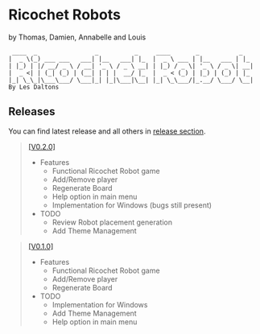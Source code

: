 # Ricochet Robots
by Thomas, Damien, Annabelle and Louis

```
 ____  _                _          _     ____       _           _   
|  _ \(_) ___ ___   ___| |__   ___| |_  |  _ \ ___ | |__   ___ | |_ 
| |_) | |/ __/ _ \ / __| '_ \ / _ \ __| | |_) / _ \| '_ \ / _ \| __|
|  _ <| | (_| (_) | (__| | | |  __/ |_  |  _ < (_) | |_) | (_) | |_ 
|_| \_\_|\___\___/ \___|_| |_|\___|\__| |_| \_\___/|_.__/ \___/ \__|
By Les Daltons
```

## Releases
You can find latest release and all others in [release section](https://github.com/ECN-SEC-SMP/tp11-note-les-daltons/releases).


> [[V0.2.0]](https://github.com/ECN-SEC-SMP/tp11-note-les-daltons/releases/tag/V0.2.0)
> - Features
>   - Functional Ricochet Robot game
>   - Add/Remove player
>   - Regenerate Board
>   - Help option in main menu
>   - Implementation for Windows (bugs still present)
> - TODO
>   - Review Robot placement generation
>   - Add Theme Management

> [[V0.1.0]](https://github.com/ECN-SEC-SMP/tp11-note-les-daltons/releases/tag/V0.1.0)
> - Features
>     - Functional Ricochet Robot game
>     - Add/Remove player
>     - Regenerate Board
> - TODO
>     - Implementation for Windows
>     - Add Theme Management
>     - Help option in main menu
